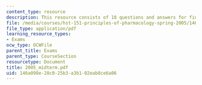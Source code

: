 ```yaml
---
content_type: resource
description: This resource consists of 18 questions and answers for final exam.
file: /media/courses/hst-151-principles-of-pharmacology-spring-2005/146a098e28c025b3a3b102eab8ce6a06_2005_midterm.pdf
file_type: application/pdf
learning_resource_types:
- Exams
ocw_type: OCWFile
parent_title: Exams
parent_type: CourseSection
resourcetype: Document
title: 2005_midterm.pdf
uid: 146a098e-28c0-25b3-a3b1-02eab8ce6a06
---
```

